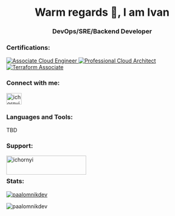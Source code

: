 <h1 align="center">Warm regards 👋, I am Ivan</h1>
<h3 align="center">DevOps/SRE/Backend Developer</h3>

<h3 align="left">Certifications:</h3>
<a target="_blank" href="https://google.accredible.com/2d78e3ea-c984-4360-84c7-eefca15d2f25">
    <img src="https://templates.images.credential.net/16590187933301617801540872729153.png" title="Associate Cloud Engineer" alt="Associate Cloud Engineer">
</a>
<a target="_blank" href="https://google.accredible.com/8a54caef-4d70-477b-8899-ddaf4bde152d">
    <img src="https://templates.images.credential.net/16590181582433100721069374350922.png" title="Professional Cloud Architect" alt="Professional Cloud Architect">
</a>
<a target="_blank" href="https://www.credly.com/badges/efac18e6-96d2-4006-8692-3ea66b2e37c0/public_url">
    <img src="https://images.credly.com/size/680x680/images/85b9cfc4-257a-4742-878c-4f7ab4a2631b/image.png" title="Terraform Associate" alt="Terraform Associate">
</a>


<h3 align="left">Connect with me:</h3>
<p align="left">
<a href="https://linkedin.com/in/ichornyi" target="blank"><img align="center" src="https://raw.githubusercontent.com/rahuldkjain/github-profile-readme-generator/master/src/images/icons/Social/linked-in-alt.svg" alt="ichornyi" height="30" width="40" /></a>
</p>

<h3 align="left">Languages and Tools:</h3>
<p>TBD</p>

<h3 align="left">Support:</h3>
<p><a href="https://www.buymeacoffee.com/ichornyi"> <img align="left" src="https://cdn.buymeacoffee.com/buttons/v2/default-yellow.png" height="50" width="210" alt="ichornyi" /></a></p><br><br>

<h3 align="left">Stats:</h3>
<p align="left"> <a href="https://github.com/ryo-ma/github-profile-trophy"><img src="https://github-profile-trophy.vercel.app/?username=paalomnikdev" alt="paalomnikdev" /></a> </p>
<p><img align="left" src="https://github-readme-stats.vercel.app/api/top-langs?username=paalomnikdev&show_icons=true&locale=en&layout=compact" alt="paalomnikdev" /></p>
